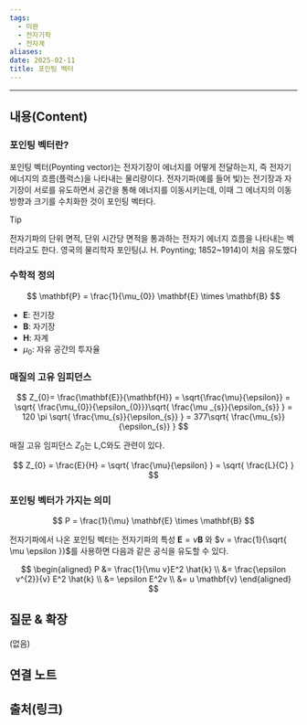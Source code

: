 ```yaml
---
tags:
  - 미완
  - 전자기학
  - 전자계
aliases: 
date: 2025-02-11
title: 포인팅 벡터
---
```


---

## 내용(Content)

### 포인팅 벡터란?

포인팅 벡터(Poynting vector)는 전자기장이 에너지를 어떻게 전달하는지, 즉 전자기 에너지의 흐름(플럭스)을 나타내는 물리량이다. 전자기파(예를 들어 빛)는 전기장과 자기장이 서로를 유도하면서 공간을 통해 에너지를 이동시키는데, 이때 그 에너지의 이동 방향과 크기를 수치화한 것이 포인팅 벡터다.

>[!tip]
>전자기파의 단위 면적, 단위 시간당 면적을 통과하는 전자기 에너지 흐름을 나타내는 벡터라고도 한다. 영국의 물리학자 포인팅(J. H. Poynting; 1852~1914)이 처음 유도했다


### 수학적 정의

$$
\mathbf{P} = \frac{1}{\mu_{0}} \mathbf{E} \times \mathbf{B}
$$

- $\mathbf{E}$: 전기장
- $\mathbf{B}$: 자기장
- $\mathbf{H}$: 자계
- $\mu_{0}$: 자유 공간의 투자율


### 매질의 고유 임피던스

$$
Z_{0}= \frac{\mathbf{E}}{\mathbf{H}} = \sqrt{\frac{\mu}{\epsilon}} = \sqrt{ \frac{\mu_{0}}{\epsilon_{0}}}\sqrt{ \frac{\mu _{s}}{\epsilon_{s}} } = 120 \pi \sqrt{ \frac{\mu_{s}}{\epsilon_{s}} } = 377\sqrt{ \frac{\mu_{s}}{\epsilon_{s}} }
$$


매질 고유 임피던스 $Z_{0}$는 L,C와도 관련이 있다.

$$
Z_{0} = \frac{E}{H} = \sqrt{ \frac{\mu}{\epsilon} } = \sqrt{ \frac{L}{C} }
$$


### 포인팅 벡터가 가지는 의미

$$
P = \frac{1}{\mu} \mathbf{E} \times \mathbf{B}
$$

전자기파에서 나온 포인팅 벡터는 전자기파의 특성 $\mathbf{E} = v\mathbf{B}$ 와 $v = \frac{1}{\sqrt{ \mu \epsilon }}$를 사용하면 다음과 같은 공식을 유도할 수 있다.

$$
\begin{aligned}
P &= \frac{1}{\mu v}E^2 \hat{k} \\
&= \frac{\epsilon v^{2}}{v} E^2 \hat{k} \\
&= \epsilon E^2v \\
&= u \mathbf{v}
\end{aligned}
$$

## 질문 & 확장

(없음)

## 연결 노트

## 출처(링크)





